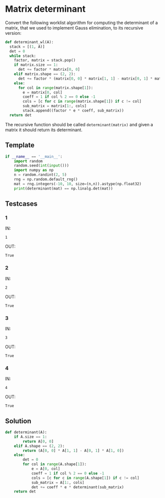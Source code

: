 # Matrix determinant

Convert the following worklist algorithm for computing the determinant of a matrix, that we used to implement Gauss elimination, to its recursive version:

```py
def determinant_wl(A):
  stack = [(1, A)]
  det = 0
  while stack:
    factor, matrix = stack.pop()
    if matrix.size == 1:
      det += factor * matrix[0, 0]
    elif matrix.shape == (2, 2):
      det += factor * (matrix[0, 0] * matrix[1, 1] - matrix[0, 1] * matrix[1, 0])
    else:
      for col in range(matrix.shape[1]):
        e = matrix[0, col]
        coeff = 1 if col % 2 == 0 else -1
        cols = [c for c in range(matrix.shape[1]) if c != col]
        sub_matrix = matrix[1:, cols]
        stack.append((factor * e * coeff, sub_matrix))
  return det
```

The recursive function should be called `determinant(matrix)` and given a matrix it should return its determinant.

## Template

```py
if __name__ == '__main__':
    import random
    random.seed(int(input()))
    import numpy as np
    n = random.randint(2, 5)
    rng = np.random.default_rng()
    mat = rng.integers(-10, 10, size=(n,n)).astype(np.float32)
    print(determinant(mat) == np.linalg.det(mat))
```

## Testcases

### 1

IN:
```
1
```

OUT:
```
True
```

### 2

IN:
```
2
```

OUT:
```
True
```

### 3

IN:
```
3
```

OUT:
```
True
```

### 4

IN:
```
4
```

OUT:
```
True
```

## Solution

```py
def determinant(A):
    if A.size == 1:
        return A[0, 0]
    elif A.shape == (2, 2):
        return (A[0, 0] * A[1, 1] - A[0, 1] * A[1, 0])
    else:
        det = 0
        for col in range(A.shape[1]):
            e = A[0, col]
            coeff = 1 if col % 2 == 0 else -1
            cols = [c for c in range(A.shape[1]) if c != col]
            sub_matrix = A[1:, cols]
            det += coeff * e * determinant(sub_matrix)
    return det
```
